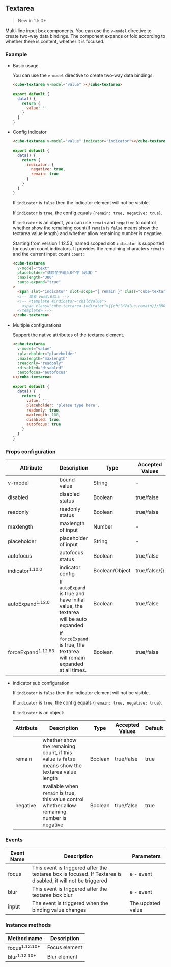 ## Textarea

> New in 1.5.0+

Multi-line input box components. You can use the `v-model` directive to create two-way data bindings. The component expands or fold according to whether there is content, whether it is focused.

### Example

- Basic usage

  You can use the `v-model` directive to create two-way data bindings.

  ```html
  <cube-textarea v-model="value" ></cube-textarea>
  ```

  ```javascript
  export default {
    data() {
      return {
        value: ''
      }
    }
  }
  ```


- Config indicator

  ```html
  <cube-textarea v-model="value" indicator="indicator"></cube-textarea>
  ```
  ```js
  export default {
    data() {
      return {
        indicator: {
          negative: true,
          remain: true
        }
      }
    }
  }
  ```

  If `indicator` is `false` then the indicator element will not be visible.

  If `indicator` is `true`, the config equals `{remain: true, negative: true}`.

  If `indicator` is an object, you can use `remain` and `negative` to control whether show the remaining count(if `remain` is `false` means show the textarea value length) and whether allow remaining number is negative.
  
  Starting from version 1.12.53, named scoped slot `indicator` is supported for custom count indicators. It provides the remaining characters `remain` and the current input count `count`:

  ```html
  <cube-textarea
    v-model="text"
    placeholder="请您至少输入8个字（必填）"
    :maxlength="300"
    :auto-expand="true"
  >
    <span slot="indicator" slot-scope="{ remain }" class="cube-textarea-indicator">{{remain}}/300</span>
    <!-- 或者 vue2.6以上 -->
    <!-- <template #indicator="childValue">
      <span class="cube-textarea-indicator">{{childValue.remain}}/300</span>
    </template> -->
  </cube-textarea>
  ```

- Multiple configurations

  Support the native attributes of the textarea element.

  ```html
  <cube-textarea
    v-model="value"
    :placeholder="placeholder"
    :maxlength="maxlength"
    :readonly="readonly"
    :disabled="disabled"
    :autofocus="autofocus"
  ></cube-textarea>
  ```
  ```javascript
  export default {
    data() {
      return {
        value: '',
        placeholder: 'please type here',
        readonly: true,
        maxlength: 100,
        disabled: true,
        autofocus: true
      }
    }
  }
  ```

### Props configuration

| Attribute | Description | Type | Accepted Values | Default |
| - | - | - | - | - |
| v-model | bound value | String | - | empty |
| disabled | disabled status | Boolean | true/false | false |
| readonly | readonly status | Boolean | true/false | false |
| maxlength | maxlength of input | Number | - | 60 |
| placeholder | placeholder of input | String | - | empty |
| autofocus | autofocus status | Boolean | true/false | false |
| indicator<sup>1.10.0</sup> | indicator config | Boolean/Object | true/false/{} | true |
| autoExpand<sup>1.12.0</sup> | If `autoExpand` is true and have initial value, the textarea will be auto expanded | Boolean | true/false | false |
| forceExpand<sup>1.12.53</sup> | If `forceExpand` is true, the textarea will remain expanded at all times. | Boolean | true/false | false |

- indicator sub configuration

  If `indicator` is `false` then the indicator element will not be visible.

  If `indicator` is `true`, the config equals `{remain: true, negative: true}`.

  If `indicator` is an object:

  | Attribute | Description | Type | Accepted Values | Default |
  | - | - | - | - | - |
  | remain | whether show the remaining count, if this value is `false` means show the textarea value length | Boolean | true/false | true |
  | negative | avaliable when `remain` is true, this value control whether allow remaining number is negative | Boolean | true/false | true |

### Events

| Event Name | Description | Parameters |
| - | - | - |
| focus | This event is triggered after the textarea box is focused. If Textarea is disabled, it will not be triggered | e - event |
| blur | This event is triggered after the textarea box blur | e - event |
| input | The event is triggered when the binding value changes | The updated value |

### Instance methods

| Method name | Description |
| - | - |
| focus<sup>1.12.10+</sup> | Focus element |
| blur<sup>1.12.10+</sup> | Blur element |

